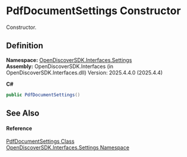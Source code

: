 # PdfDocumentSettings Constructor


Constructor.



## Definition
**Namespace:** <a href="a1516a26-c3bc-5b32-80d1-92d32506d831">OpenDiscoverSDK.Interfaces.Settings</a>  
**Assembly:** OpenDiscoverSDK.Interfaces (in OpenDiscoverSDK.Interfaces.dll) Version: 2025.4.4.0 (2025.4.4)

**C#**
``` C#
public PdfDocumentSettings()
```



## See Also


#### Reference
<a href="3c400477-2e89-bbb7-3a8f-aea33d73b0f8">PdfDocumentSettings Class</a>  
<a href="a1516a26-c3bc-5b32-80d1-92d32506d831">OpenDiscoverSDK.Interfaces.Settings Namespace</a>  
